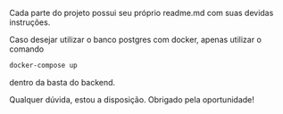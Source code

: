 Cada parte do projeto possui seu próprio readme.md com suas devidas instruções.

Caso desejar utilizar o banco postgres com docker, apenas utilizar o comando
```bash
docker-compose up
```
dentro da basta do backend.

Qualquer dúvida, estou a disposição. Obrigado pela oportunidade!

